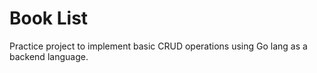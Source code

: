# Book List

Practice project to implement basic CRUD operations using Go lang as a backend language.